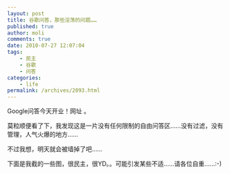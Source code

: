 ```yaml
---
layout: post
title: 谷歌问答，那些淫荡的问题……
published: true
author: moli
comments: true
date: 2010-07-27 12:07:04
tags:
    - 民主
    - 谷歌
    - 问答
categories:
    - life
permalink: /archives/2093.html
---
```

 Google问答今天开业！网址 。

莫粒顺便看了下，我发现这是一片没有任何限制的自由问答区……没有过滤，没有管理，人气火爆的地方……

不过我想，明天就会被墙掉了吧……

下面是我截的一些图，很民主，很YD。。可能引发某些不适……请各位自重……:-)

[][1]

[][2]

[][3]

[][4]

[][5]

[][6]

[][7]

[][8]

 [1]: http://huoxr.com/wp-content/uploads/2010/07/google-wenda-1.png
 [2]: http://huoxr.com/wp-content/uploads/2010/07/google-wenda-2.png
 [3]: http://huoxr.com/wp-content/uploads/2010/07/google-wenda-3.png
 [4]: http://huoxr.com/wp-content/uploads/2010/07/google-wenda-4.png
 [5]: http://huoxr.com/wp-content/uploads/2010/07/google-wenda-5.png
 [6]: http://huoxr.com/wp-content/uploads/2010/07/google-wenda-6.png
 [7]: http://huoxr.com/wp-content/uploads/2010/07/google-wenda-7.png
 [8]: http://huoxr.com/wp-content/uploads/2010/07/google-wenda-8.png